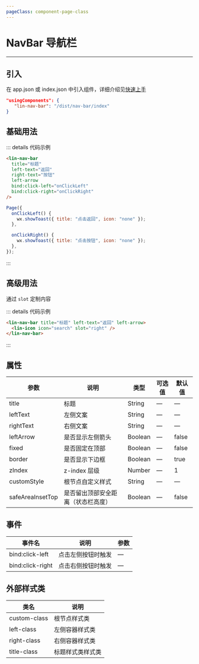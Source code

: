 ```yaml
---
pageClass: component-page-class
---
```


# NavBar 导航栏

---

<demo-image src='/componentImage/navigation/nav-bar.png' />

## 引入

在 app.json 或 index.json 中引入组件，详细介绍见[快速上手](/guide/start)

```json
"usingComponents": {
   "lin-nav-bar": "/dist/nav-bar/index"
}
```

## 基础用法

::: details 代码示例

```html
<lin-nav-bar
  title="标题"
  left-text="返回"
  right-text="按钮"
  left-arrow
  bind:click-left="onClickLeft"
  bind:click-right="onClickRight"
/>
```

```javascript
Page({
  onClickLeft() {
    wx.showToast({ title: "点击返回", icon: "none" });
  },

  onClickRight() {
    wx.showToast({ title: "点击按钮", icon: "none" });
  },
});
```

:::

## 高级用法

通过 `slot` 定制内容

::: details 代码示例

```html
<lin-nav-bar title="标题" left-text="返回" left-arrow>
  <lin-icon icon="search" slot="right" />
</lin-nav-bar>
```

:::

## 属性

| 参数        | 说明             | 类型    | 可选值 | 默认值 |
| ----------- | ---------------- | ------- | ------ | ------ |
| title       | 标题             | String  | —      | —      |
| leftText    | 左侧文案         | String  | —      | —      |
| rightText   | 右侧文案         | String  | —      | —      |
| leftArrow   | 是否显示左侧箭头 | Boolean | —      | false  |
| fixed       | 是否固定在顶部   | Boolean | —      | false  |
| border      | 是否显示下边框   | Boolean | —      | true   |
| zIndex      | z-index 层级     | Number  | —      | 1      |
| customStyle | 根节点自定义样式 | String  | —      | —      |
| safeAreaInsetTop | 是否留出顶部安全距离（状态栏高度） | Boolean  | —      | false      |

## 事件

| 事件名           | 说明               | 参数 |
| ---------------- | ------------------ | ---- |
| bind:click-left  | 点击左侧按钮时触发 | —    |
| bind:click-right | 点击右侧按钮时触发 | —    |

## 外部样式类

| 类名     | 说明             |
| ------------ | ---------------- |
| custom-class | 根节点样式类     |
| left-class   | 左侧容器样式类   |
| right-class  | 右侧容器样式类   |
| title-class  | 标题样式类样式类 |
